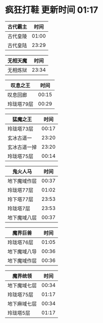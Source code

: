 # 疯狂打鞋 更新时间 01:17

| 古代霸主   | 时间    |
|--------|-------|
| 古代皇陵 | 01:00 |
| 古代皇陆 | 23:29 |

| 无相天魔   | 时间    |
|--------|-------|
| 无相炼狱 | 23:34 |

| 叹息之王   | 时间    |
|--------|-------|
| 叹息回廊 | 00:15 |
| 玲珑塔79层 | 00:29 |

| 猛魔之王   | 时间    |
|--------|-------|
| 玲珑塔73层 | 00:17 |
| 玄冰古道一 | 23:20 |
| 玄冰古道一掉 | 23:20 |
| 玲珑塔75层 | 00:14 |

| 鬼火人马   | 时间    |
|--------|-------|
| 地下魔域作层 | 00:37 |
| 玲珑塔77层 | 01:02 |
| 玲下塔77层 | 23:53 |
| 玲珑塔7层 | 23:53 |
| 地下魔域八层 | 00:37 |

| 魔界巨兽   | 时间    |
|--------|-------|
| 玲珑塔76层 | 01:05 |
| 地下魔域八导 | 00:36 |
| 地下魔域作层 | 00:36 |

| 魔界统领   | 时间    |
|--------|-------|
| 地下魔域七层 | 00:34 |
| 玲珑塔75层 | 01:17 |
| 地下麻域七层 | 00:34 |
| 玲珑塔5层 | 01:17 |